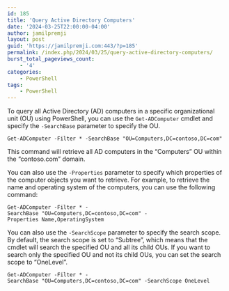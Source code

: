 ```yaml
---
id: 185
title: 'Query Active Directory Computers'
date: '2024-03-25T22:00:00-04:00'
author: jamilpremji
layout: post
guid: 'https://jamilpremji.com:443/?p=185'
permalink: /index.php/2024/03/25/query-active-directory-computers/
burst_total_pageviews_count:
    - '4'
categories:
    - PowerShell
tags:
    - PowerShell
---
```


To query all Active Directory (AD) computers in a specific organizational unit (OU) using PowerShell, you can use the `Get-ADComputer` cmdlet and specify the `-SearchBase` parameter to specify the OU.

```
Get-ADComputer -Filter * -SearchBase "OU=Computers,DC=contoso,DC=com"
```

This command will retrieve all AD computers in the “Computers” OU within the “contoso.com” domain.

You can also use the `-Properties` parameter to specify which properties of the computer objects you want to retrieve. For example, to retrieve the name and operating system of the computers, you can use the following command:

```
Get-ADComputer -Filter * -SearchBase "OU=Computers,DC=contoso,DC=com" -Properties Name,OperatingSystem
```

You can also use the `-SearchScope` parameter to specify the search scope. By default, the search scope is set to “Subtree”, which means that the cmdlet will search the specified OU and all its child OUs. If you want to search only the specified OU and not its child OUs, you can set the search scope to “OneLevel”.

```
Get-ADComputer -Filter * -SearchBase "OU=Computers,DC=contoso,DC=com" -SearchScope OneLevel
```